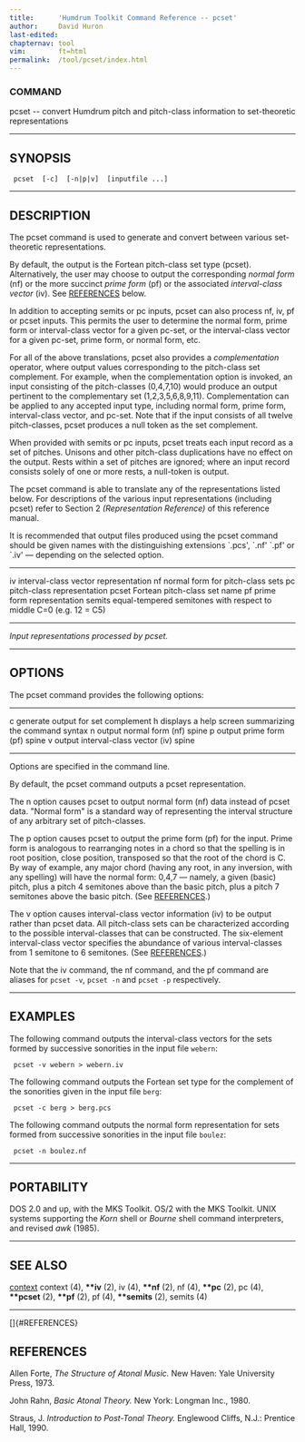 ```yaml
---
title:		'Humdrum Toolkit Command Reference -- pcset'
author:		David Huron
last-edited:
chapternav:	tool
vim:		ft=html
permalink:	/tool/pcset/index.html
---
```


### COMMAND

<span class="tool">pcset</span> -- convert Humdrum pitch and pitch-class information to
set-theoretic representations

------------------------------------------------------------------------

## SYNOPSIS ##

` pcset  [-c]  [-n|p|v]  [inputfile ...]`

------------------------------------------------------------------------

## DESCRIPTION ##

The <span class="tool">pcset</span> command is used to generate and convert between various
set-theoretic representations.

By default, the output is the Fortean pitch-class set type (<span class="rep">pcset</span>).
Alternatively, the user may choose to output the corresponding *normal
form* (<span class="rep">nf</span>) or the more succinct *prime form* (<span class="rep">pf</span>) or the
associated *interval-class vector* (<span class="rep">iv</span>). See
[REFERENCES](#REFERENCES) below.

In addition to accepting <span class="rep">semits</span> or <span class="rep">pc</span> inputs, <span class="tool">pcset</span> can also
process <span class="rep">nf</span>, <span class="rep">iv</span>, <span class="rep">pf</span> or <span class="rep">pcset</span> inputs. This permits the
user to determine the normal form, prime form or interval-class vector
for a given pc-set, or the interval-class vector for a given pc-set,
prime form, or normal form, etc.

For all of the above translations, <span class="tool">pcset</span> also provides a
*complementation* operator, where output values corresponding to the
pitch-class set complement. For example, when the complementation option
is invoked, an input consisting of the pitch-classes (0,4,7,10) would
produce an output pertinent to the complementary set (1,2,3,5,6,8,9,11).
Complementation can be applied to any accepted input type, including
normal form, prime form, interval-class vector, and pc-set. Note that if
the input consists of all twelve pitch-classes, <span class="tool">pcset</span> produces a
null token as the set complement.

When provided with <span class="rep">semits</span> or <span class="rep">pc</span> inputs, <span class="tool">pcset</span> treats each
input record as a set of pitches. Unisons and other pitch-class
duplications have no effect on the output. Rests within a set of pitches
are ignored; where an input record consists solely of one or more rests,
a null-token is output.

The <span class="tool">pcset</span> command is able to translate any of the representations
listed below. For descriptions of the various input representations
(including <span class="rep">pcset</span>) refer to Section 2 *(Representation Reference)* of
this reference manual.

It is recommended that output files produced using the <span class="tool">pcset</span> command
should be given names with the distinguishing extensions \`.pcs\',
\`.nf\' \`.pf\' or \`.iv\' &mdash; depending on the selected option.

------------ --------------------------------------------------------------------
<span class="rep">iv</span>       interval-class vector representation
<span class="rep">nf</span>       normal form for pitch-class sets
<span class="rep">pc</span>       pitch-class representation
<span class="rep">pcset</span>    Fortean pitch-class set name
<span class="rep">pf</span>       prime form representation
<span class="rep">semits</span>   equal-tempered semitones with respect to middle C=0 (e.g. 12 = C5)
------------ --------------------------------------------------------------------

*Input representations processed by <span class="tool">pcset</span>.*

------------------------------------------------------------------------

## OPTIONS ##

The <span class="tool">pcset</span> command provides the following options:

-------- -------------------------------------------------------
<span class="option">c</span>   generate output for set complement
<span class="option">h</span>   displays a help screen summarizing the command syntax
<span class="option">n</span>   output normal form (<span class="rep">nf</span>) spine
<span class="option">p</span>   output prime form (<span class="rep">pf</span>) spine
<span class="option">v</span>   output interval-class vector (<span class="rep">iv</span>) spine
-------- -------------------------------------------------------

Options are specified in the command line.

By default, the <span class="tool">pcset</span> command outputs a <span class="rep">pcset</span> representation.

The <span class="option">n</span> option causes <span class="tool">pcset</span> to output normal form (<span class="rep">nf</span>) data
instead of <span class="rep">pcset</span> data. \"Normal form\" is a standard way of
representing the interval structure of any arbitrary set of
pitch-classes.

The <span class="option">p</span> option causes <span class="tool">pcset</span> to output the prime form (<span class="rep">pf</span>) for
the input. Prime form is analogous to rearranging notes in a chord so
that the spelling is in root position, close position, transposed so
that the root of the chord is C. By way of example, any major chord
(having any root, in any inversion, with any spelling) will have the
normal form: 0,4,7 &mdash; namely, a given (basic) pitch, plus a pitch 4
semitones above than the basic pitch, plus a pitch 7 semitones above the
basic pitch. (See [REFERENCES](#REFERENCES).)

The <span class="option">v</span> option causes interval-class vector information (<span class="rep">iv</span>) to
be output rather than <span class="rep">pcset</span> data. All pitch-class sets can be
characterized according to the possible interval-classes that can be
constructed. The six-element interval-class vector specifies the
abundance of various interval-classes from 1 semitone to 6 semitones.
(See [REFERENCES](#REFERENCES).)

Note that the <span class="tool">iv</span> command, the <span class="tool">nf</span> command, and the <span class="tool">pf</span> command
are aliases for `pcset -v`, `pcset -n` and `pcset -p` respectively.

------------------------------------------------------------------------

## EXAMPLES ##

The following command outputs the interval-class vectors for the sets
formed by successive sonorities in the input file `webern`:

` pcset -v webern > webern.iv`

The following command outputs the Fortean set type for the complement of
the sonorities given in the input file `berg`:

` pcset -c berg > berg.pcs`

The following command outputs the normal form representation for sets
formed from successive sonorities in the input file `boulez`:

` pcset -n boulez.nf`

------------------------------------------------------------------------

## PORTABILITY ##

DOS 2.0 and up, with the MKS Toolkit. OS/2 with the MKS Toolkit. UNIX
systems supporting the *Korn* shell or *Bourne* shell command
interpreters, and revised *awk* (1985).

------------------------------------------------------------------------

## SEE ALSO ##

[context](context.html) <span class="tool">context</span> (4), **\*\*iv** (2),
<span class="tool">iv</span> (4), **\*\*nf** (2), <span class="tool">nf</span> (4), **\*\*pc**
(2), <span class="tool">pc</span> (4), **\*\*pcset** (2), **\*\*pf** (2),
<span class="tool">pf</span> (4), **\*\*semits** (2), <span class="tool">semits</span> (4)

------------------------------------------------------------------------

[]{#REFERENCES}

## REFERENCES ##

Allen Forte, *The Structure of Atonal Music.* New Haven: Yale University
Press, 1973.

John Rahn, *Basic Atonal Theory.* New York: Longman Inc., 1980.

Straus, J. *Introduction to Post-Tonal Theory.* Englewood Cliffs, N.J.:
Prentice Hall, 1990.



